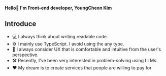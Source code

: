 **Hello👋 I'm Front-end developer, YoungCheon Kim**

## Introduce
- 💻 I always think about writing readable code.
- ⚙️ I mainly use TypeScript. I avoid using the any type.
- 🔎 I always consider UX that is comfortable and intuitive from the user's perspective.
- 🛠️ Recently, I've been very interested in problem-solving using LLMs.
- ♥️ My dream is to create services that people are willing to pay for
